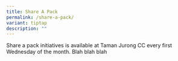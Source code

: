```yaml
---
title: Share A Pack
permalink: /share-a-pack/
variant: tiptap
description: ""
---
```

<p>Share a pack initiatives is available at Taman Jurong CC every first Wednesday
of the month. Blah blah blah</p>